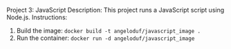 Project 3: JavaScript
Description: This project runs a JavaScript script using Node.js.
Instructions:
1. Build the image: `docker build -t angeloduf/javascript_image .`  <!-- Builds the Docker image for the JavaScript project and tags it as "angeloduf/javascript_image". -->
2. Run the container: `docker run -d angeloduf/javascript_image`  <!-- Runs the JavaScript project container in detached mode. -->
